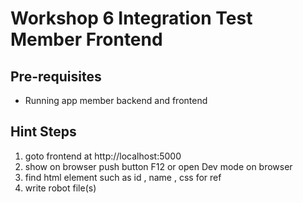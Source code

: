 # Workshop 6 Integration Test Member Frontend

## Pre-requisites
- Running app member backend and frontend

## Hint Steps
1. goto frontend at http://localhost:5000 
2. show on browser push button F12 or open Dev mode on browser
3. find html element such as id , name , css for ref 
4. write robot file(s)